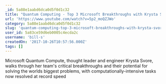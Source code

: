```yaml
---
_id: 5a88e1aabd6dca0d5f0d1c32
title: "Quantum Computing - Top 3 Microsoft Breakthroughs with Krysta Svore"
url: 'https://www.youtube.com/watch?v=5p2_moQZJWo'
category: 5a88e1aabd6dca0d5f0d1c32
slug: 'quantum-computing-top-3-microsoft-breakthroughs-with-krysta-svore'
user_id: 5a83ce59d6eb0005c4ecda2c
username: 'bill-s'
createdOn: '2017-10-26T10:57:56.000Z'
tags: []
---
```


Microsoft Quantum Compute, thought leader and engineer Krysta Svore, walks through her team's critical breakthroughs and their potential for solving the worlds biggest problems, with computationally-intensive tasks now resolved at record speed
